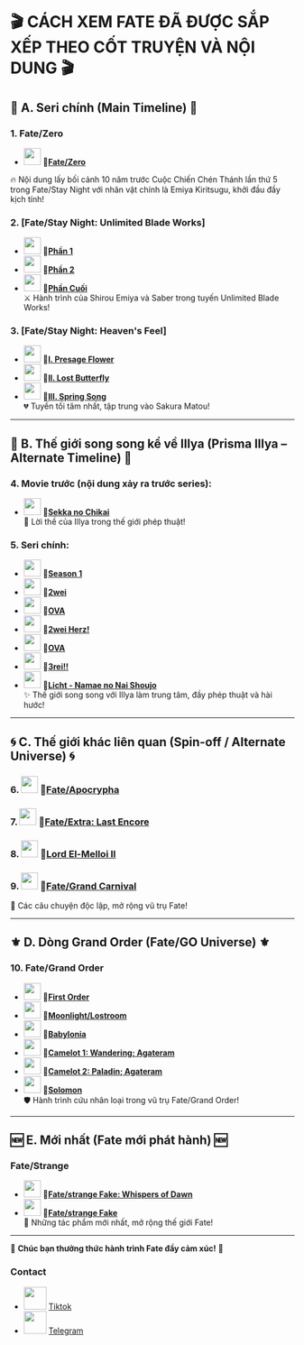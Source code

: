 # 🎬 **CÁCH XEM FATE ĐÃ ĐƯỢC SẮP XẾP THEO CỐT TRUYỆN VÀ NỘI DUNG** 🎬

## 🌟 **A. Seri chính (Main Timeline)** 🌟

### **1. Fate/Zero**

- <img src="https://media2.giphy.com/media/KPYvDoGB4C45mEzawv/giphy.gif?cid=6c09b952xam5csa4hbiuw4sk6c1g1e886jlx53bx9y3fusxe&ep=v1_internal_gif_by_id&rid=giphy.gif&ct=s" width="30" />   **🔗[Fate/Zero](https://animevietsub.lol/phim/fate-zero-i2-a875/)**  

🔥 Nội dung lấy bối cảnh 10 năm trước Cuộc Chiến Chén Thánh lần thứ 5 trong Fate/Stay Night với nhân vật chính là Emiya Kiritsugu, khởi đầu đầy kịch tính!

### **2. [Fate/Stay Night: Unlimited Blade Works]**  
- <img src="https://media2.giphy.com/media/KPYvDoGB4C45mEzawv/giphy.gif?cid=6c09b952xam5csa4hbiuw4sk6c1g1e886jlx53bx9y3fusxe&ep=v1_internal_gif_by_id&rid=giphy.gif&ct=s" width="30" /> **🔗[Phần 1](https://animevietsub.lol/phim/chen-thanh-dem-dinh-menh-nhiem-vu-cuoi-cung-a879/)**  
- <img src="https://media2.giphy.com/media/KPYvDoGB4C45mEzawv/giphy.gif?cid=6c09b952xam5csa4hbiuw4sk6c1g1e886jlx53bx9y3fusxe&ep=v1_internal_gif_by_id&rid=giphy.gif&ct=s" width="30" /> **🔗[Phần 2](https://animevietsub.lol/phim/chen-thanh-dem-dinh-menh-nhiem-vu-cuoi-cung-ss2-a880/)**  
- <img src="https://media2.giphy.com/media/KPYvDoGB4C45mEzawv/giphy.gif?cid=6c09b952xam5csa4hbiuw4sk6c1g1e886jlx53bx9y3fusxe&ep=v1_internal_gif_by_id&rid=giphy.gif&ct=s" width="30" /> **🔗[Phần Cuối](https://animevietsub.lol/phim/chen-thanh-dem-dinh-menh-nhiem-vu-cuoi-cung-a885/)**  
⚔️ Hành trình của Shirou Emiya và Saber trong tuyến Unlimited Blade Works!

### **3. [Fate/Stay Night: Heaven's Feel]**  
- <img src="https://media2.giphy.com/media/KPYvDoGB4C45mEzawv/giphy.gif?cid=6c09b952xam5csa4hbiuw4sk6c1g1e886jlx53bx9y3fusxe&ep=v1_internal_gif_by_id&rid=giphy.gif&ct=s" width="30" /> **🔗[I. Presage Flower](https://animevietsub.lol/phim/fatestay-night-movie-heavens-feel-i-presage-flower-a4200/)**  
- <img src="https://media2.giphy.com/media/KPYvDoGB4C45mEzawv/giphy.gif?cid=6c09b952xam5csa4hbiuw4sk6c1g1e886jlx53bx9y3fusxe&ep=v1_internal_gif_by_id&rid=giphy.gif&ct=s" width="30" /> **🔗[II. Lost Butterfly](https://animevietsub.lol/phim/fatestay-night-movie-heavens-feel-ii-lost-butterfly-a3600/)**  
- <img src="https://media2.giphy.com/media/KPYvDoGB4C45mEzawv/giphy.gif?cid=6c09b952xam5csa4hbiuw4sk6c1g1e886jlx53bx9y3fusxe&ep=v1_internal_gif_by_id&rid=giphy.gif&ct=s" width="30" /> **🔗[III. Spring Song](https://animevietsub.lol/phim/fatestay-night-movie-heavens-feel-iii-spring-song-a3761/xem-phim-75583.html)**  
💔 Tuyến tối tăm nhất, tập trung vào Sakura Matou!

---

## 🌌 **B. Thế giới song song kể về Illya (Prisma Illya – Alternate Timeline)** 🌌

### **4.** **Movie trước (nội dung xảy ra trước series):**  
- <img src="https://media2.giphy.com/media/KPYvDoGB4C45mEzawv/giphy.gif?cid=6c09b952xam5csa4hbiuw4sk6c1g1e886jlx53bx9y3fusxe&ep=v1_internal_gif_by_id&rid=giphy.gif&ct=s" width="30" /> **🔗[Sekka no Chikai](https://animevietsub.lol/phim/fatekaleid-liner-prismaillya-movie-sekka-no-chikai-i1-a2962/)**  
🎀 Lời thề của Illya trong thế giới phép thuật!

### **5. Seri chính:**  
-  <img src="https://media2.giphy.com/media/KPYvDoGB4C45mEzawv/giphy.gif?cid=6c09b952xam5csa4hbiuw4sk6c1g1e886jlx53bx9y3fusxe&ep=v1_internal_gif_by_id&rid=giphy.gif&ct=s" width="30" /> **🔗[Season 1](https://animevietsub.lol/phim/fatekaleid-liner-prismaillya-i3-a894/)**  
-  <img src="https://media2.giphy.com/media/KPYvDoGB4C45mEzawv/giphy.gif?cid=6c09b952xam5csa4hbiuw4sk6c1g1e886jlx53bx9y3fusxe&ep=v1_internal_gif_by_id&rid=giphy.gif&ct=s" width="30" /> **🔗[2wei](https://animevietsub.lol/phim/fatekaleid-liner-prismaillya-2wei-r1-a895/)**  
-  <img src="https://media2.giphy.com/media/KPYvDoGB4C45mEzawv/giphy.gif?cid=6c09b952xam5csa4hbiuw4sk6c1g1e886jlx53bx9y3fusxe&ep=v1_internal_gif_by_id&rid=giphy.gif&ct=s" width="30" /> **🔗[OVA](https://animevietsub.lol/phim/fatekaleid-liner-prismaillya-undoukai-de-dance-i3-a900/)**  
-  <img src="https://media2.giphy.com/media/KPYvDoGB4C45mEzawv/giphy.gif?cid=6c09b952xam5csa4hbiuw4sk6c1g1e886jlx53bx9y3fusxe&ep=v1_internal_gif_by_id&rid=giphy.gif&ct=s" width="30" /> **🔗[2wei Herz!](https://animevietsub.lol/phim/fatekaleid-liner-prismaillya-2wei-herz-r1-a897/)**  
-  <img src="https://media2.giphy.com/media/KPYvDoGB4C45mEzawv/giphy.gif?cid=6c09b952xam5csa4hbiuw4sk6c1g1e886jlx53bx9y3fusxe&ep=v1_internal_gif_by_id&rid=giphy.gif&ct=s" width="30" /> **🔗[OVA](https://animevietsub.lol/phim/fatekaleid-liner-prismaillya-2wei-ova-i3-a901/)**  
-  <img src="https://media2.giphy.com/media/KPYvDoGB4C45mEzawv/giphy.gif?cid=6c09b952xam5csa4hbiuw4sk6c1g1e886jlx53bx9y3fusxe&ep=v1_internal_gif_by_id&rid=giphy.gif&ct=s" width="30" /> **🔗[3rei!!](https://animevietsub.lol/phim/fatekaleid-liner-prismaillya-3rei-i3-a898/)**  
- <img src="https://media2.giphy.com/media/KPYvDoGB4C45mEzawv/giphy.gif?cid=6c09b952xam5csa4hbiuw4sk6c1g1e886jlx53bx9y3fusxe&ep=v1_internal_gif_by_id&rid=giphy.gif&ct=s" width="30" /> **🔗[Licht - Namae no Nai Shoujo](https://animevietsub.lol/phim/fate-kaleid-liner-prisma-illya-movie-licht-namae-no-nai-shoujo-a4612/)**  
✨ Thế giới song song với Illya làm trung tâm, đầy phép thuật và hài hước!

---

## 🌀 **C. Thế giới khác liên quan (Spin-off / Alternate Universe)** 🌀

### **6.** <img src="https://media2.giphy.com/media/KPYvDoGB4C45mEzawv/giphy.gif?cid=6c09b952xam5csa4hbiuw4sk6c1g1e886jlx53bx9y3fusxe&ep=v1_internal_gif_by_id&rid=giphy.gif&ct=s" width="30" /> **🔗[Fate/Apocrypha](https://animevietsub.lol/phim/cuoc-chien-chen-thanh-a905/)**  
### **7.** <img src="https://media2.giphy.com/media/KPYvDoGB4C45mEzawv/giphy.gif?cid=6c09b952xam5csa4hbiuw4sk6c1g1e886jlx53bx9y3fusxe&ep=v1_internal_gif_by_id&rid=giphy.gif&ct=s" width="30" /> **🔗[Fate/Extra: Last Encore](https://animevietsub.lol/phim/cham-toi-chen-thanh-a2883/)**  
### **8.** <img src="https://media2.giphy.com/media/KPYvDoGB4C45mEzawv/giphy.gif?cid=6c09b952xam5csa4hbiuw4sk6c1g1e886jlx53bx9y3fusxe&ep=v1_internal_gif_by_id&rid=giphy.gif&ct=s" width="30" /> **🔗[Lord El-Melloi II](https://animevietsub.lol/phim/lord-el-melloi-ii-sei-no-jikenbo-rail-zeppelin-grace-note-r1-a3531/)**  
### **9.** <img src="https://media2.giphy.com/media/KPYvDoGB4C45mEzawv/giphy.gif?cid=6c09b952xam5csa4hbiuw4sk6c1g1e886jlx53bx9y3fusxe&ep=v1_internal_gif_by_id&rid=giphy.gif&ct=s" width="30" /> **🔗[Fate/Grand Carnival](https://animevietsub.lol/phim/fategrand-carnival-a3982/)**  
🌈 Các câu chuyện độc lập, mở rộng vũ trụ Fate!

---

## ⚜️ **D. Dòng Grand Order (Fate/GO Universe)** ⚜️

### **10. Fate/Grand Order**

-  <img src="https://media2.giphy.com/media/KPYvDoGB4C45mEzawv/giphy.gif?cid=6c09b952xam5csa4hbiuw4sk6c1g1e886jlx53bx9y3fusxe&ep=v1_internal_gif_by_id&rid=giphy.gif&ct=s" width="30" /> **🔗[First Order](https://animevietsub.lol/phim/fategrand-order-first-order-i1-a893/)**  
-  <img src="https://media2.giphy.com/media/KPYvDoGB4C45mEzawv/giphy.gif?cid=6c09b952xam5csa4hbiuw4sk6c1g1e886jlx53bx9y3fusxe&ep=v1_internal_gif_by_id&rid=giphy.gif&ct=s" width="30" /> **🔗[Moonlight/Lostroom](https://animevietsub.lol/phim/fategrand-order-moonlightlostroom-r1-a2891/)**  
-  <img src="https://media2.giphy.com/media/KPYvDoGB4C45mEzawv/giphy.gif?cid=6c09b952xam5csa4hbiuw4sk6c1g1e886jlx53bx9y3fusxe&ep=v1_internal_gif_by_id&rid=giphy.gif&ct=s" width="30" /> **🔗[Babylonia](https://animevietsub.lol/phim/fategrand-order-zettai-majuu-sensen-babylonia-r4-a3587/)**  
-  <img src="https://media2.giphy.com/media/KPYvDoGB4C45mEzawv/giphy.gif?cid=6c09b952xam5csa4hbiuw4sk6c1g1e886jlx53bx9y3fusxe&ep=v1_internal_gif_by_id&rid=giphy.gif&ct=s" width="30" /> **🔗[Camelot 1: Wandering; Agateram](https://animevietsub.lol/phim/fategrand-order-shinsei-entaku-ryouiki-camelot-1-wandering-agateram-a4359/)**  
-  <img src="https://media2.giphy.com/media/KPYvDoGB4C45mEzawv/giphy.gif?cid=6c09b952xam5csa4hbiuw4sk6c1g1e886jlx53bx9y3fusxe&ep=v1_internal_gif_by_id&rid=giphy.gif&ct=s" width="30" /> **🔗[Camelot 2: Paladin; Agateram](https://animevietsub.lol/phim/fategrand-order-shinsei-entaku-ryouiki-camelot-2-paladin-agateram-a4447/)**  
-  <img src="https://media2.giphy.com/media/KPYvDoGB4C45mEzawv/giphy.gif?cid=6c09b952xam5csa4hbiuw4sk6c1g1e886jlx53bx9y3fusxe&ep=v1_internal_gif_by_id&rid=giphy.gif&ct=s" width="30" /> **🔗[Solomon](https://animevietsub.lol/phim/fategrand-order-shuukyoku-tokuiten-kani-jikan-shinden-solomon-a4448/)**  
🛡️ Hành trình cứu nhân loại trong vũ trụ Fate/Grand Order!

---

## 🆕 **E. Mới nhất (Fate mới phát hành)** 🆕

### **Fate/Strange**

-  <img src="https://media2.giphy.com/media/KPYvDoGB4C45mEzawv/giphy.gif?cid=6c09b952xam5csa4hbiuw4sk6c1g1e886jlx53bx9y3fusxe&ep=v1_internal_gif_by_id&rid=giphy.gif&ct=s" width="30" /> **🔗[Fate/strange Fake: Whispers of Dawn](https://animevietsub.lol/phim/fatestrange-fake-whispers-of-dawn-a5018/)**  
-  <img src="https://media2.giphy.com/media/KPYvDoGB4C45mEzawv/giphy.gif?cid=6c09b952xam5csa4hbiuw4sk6c1g1e886jlx53bx9y3fusxe&ep=v1_internal_gif_by_id&rid=giphy.gif&ct=s" width="30" /> **🔗[Fate/strange Fake](https://animevietsub.lol/phim/fatestrange-fake-a5544/)**  
🌟 Những tác phẩm mới nhất, mở rộng thế giới Fate!

---

🎉 **Chúc bạn thưởng thức hành trình Fate đầy cảm xúc!** 🎉

### Contact
- <img src="https://media0.giphy.com/media/K1yDkNVaUw1OftnKLM/giphy.gif?cid=6c09b952bsmhoq25b7ownszgdzioaneh7cwf5sbukf925cpd&ep=v1_internal_gif_by_id&rid=giphy.gif&ct=s" width="40" /> [Tiktok](https://www.tiktok.com/@yanagifumimitsu?)
- <img src="https://media0.giphy.com/media/ZcdZ7ldgeIhfesqA6E/giphy.gif?cid=6c09b952hp9p2d7psa3q5p4xrof7bvqckgftbju8ahixxofv&ep=v1_internal_gif_by_id&rid=giphy.gif&ct=s" width="40" /> [Telegram](https://t.me/FumiMitsu)
